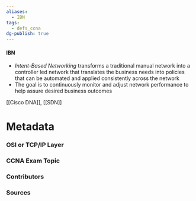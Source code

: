 ```yaml
---
aliases:
  - IBN
tags:
  - defs_ccna
dg-publish: true
---
```

#### IBN
- *Intent-Based Networking* transforms a traditional manual network into a controller led network that translates the business needs into policies that can be automated and applied consistently across the network
- The goal is to continuously monitor and adjust network performance to help assure desired business outcomes

[[Cisco DNA]], [[SDN]]

# Metadata
### OSI or TCP/IP Layer

### CCNA Exam Topic

### Contributors

### Sources


